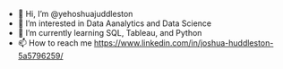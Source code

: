 - 👋 Hi, I’m @yehoshuajuddleston
- 👀 I’m interested in Data Aanalytics and Data Science 
- 🌱 I’m currently learning SQL, Tableau, and Python
- 📫 How to reach me https://www.linkedin.com/in/joshua-huddleston-5a5796259/
